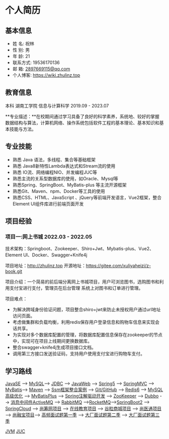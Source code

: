 # 个人简历

## 基本信息

- 姓 名: 祝林 
- 性 别: 男 
- 年 龄: 21 
- 联系方式: 19536170136 
- 邮 箱: 2897669115@qq.com 
- 个人博客: https://wiki.zhulinz.top

## 教育信息

本科	湖南工学院 	信息与计算科学 	2019.09 - 2023.07

**专业描述：**在校期间通过学习具备了良好的科学素养，系统地、较好的掌握数据结构与算法，计算机网络、操作系统包括软件工程的基本理论、基本知识和基本技能与方法。

## 专业技能

- 熟悉 Java 语法，多线程、集合等基础框架 
- 熟悉 Java8新特性Lambda表达式和Stream流的使用 
- 熟悉 IO流、网络编程NIO、并发编程JUC等 
- 熟悉主流的关系型数据库的使用，如Oracle、Mysql等 
- 熟悉Spring、SpringBoot、MyBatis-plus 等主流开源框架 
- 熟悉Git、Maven、npm、Docker等工具的使用 
- 熟悉CSS、HTML、JavaScript 、jQuery等前端开发语言，Vue2框架，整合Element UI组件库进行前端页面开发

## 项目经验 

### 项目一:网上书城 					2022.03 - 2022.05

技术架构：Springboot、Zookeeper、Shiro+Jwt、Mybatis-plus、Vue2、Element UI、Docker、Swagger+Knife4j 

项目地址：http://zhulinz.top 		开源地址：https://gitee.com/xuliyaheizi/z-book.git 

项目介绍：一个简易的前后端分离网上书城项目，用户可浏览图书，选购图书和利用支付宝进行支付，管理员在后台管理 系统上对图书和订单进行管理。 

项目难点： 

- 为解决跨域身份验证问题，项目整合shiro+jwt来防止未授权用户通过url地址访问页面。 
- 考虑做集群和负载均衡，利用redis保存用户登录信息和购物车信息来实现会话共享。 
- 为实现对多个数据库配置的管理，将数据库配置信息保存在zookeeper的节点中，实现可在项目上线期间更换数据库。 
- 整合swagger+knife4j生成项目接口文档。 
- 调用第三方接口发送验证码，支持用户使用支付宝进行购物车支付。

## 学习路线

[JavaSE](https://www.bilibili.com/video/BV1Kb411W75N) --> [MySQL](https://www.bilibili.com/video/BV1iq4y1u7vj)--> [JDBC](https://www.bilibili.com/video/BV1eJ411c7rf) --> [JavaWeb](https://www.bilibili.com/video/BV1Y7411K7zz) --> [Spring5](https://www.bilibili.com/video/BV1Vf4y127N5) --> [SpringMVC](https://www.bilibili.com/video/BV1Ry4y1574R) --> [MyBatis](https://www.bilibili.com/video/BV1VP4y1c7j7)--> [Maven](https://www.bilibili.com/video/BV1TW411g7hP) --> [Ssm框架整合案例](https://www.bilibili.com/video/BV17W411g7zP) --> [Git/GitHub](Git/GitHub) --> [Redis6](https://www.bilibili.com/video/BV1Rv41177Af) --> [MySQL高级优化](https://www.bilibili.com/video/BV1KW411u7vy) --> [MyBatisPlus](https://www.bilibili.com/video/BV1Ds411E76Y) --> [Spring注解驱动开发](https://www.bilibili.com/video/BV1gW411W7wy) -->  [ZooKeeper](https://www.bilibili.com/video/BV1PW411r7iP) --> [Dubbo](https://www.bilibili.com/video/BV1ns411c7jV) --> [消息中间件ActiveMQ](https://www.bilibili.com/video/BV164411G7aB) --> [RabbitMQ](https://www.bilibili.com/video/BV1cb4y1o7zz) -->[RocketMQ](https://www.bilibili.com/video/BV1cf4y157sz)-->[SpringBoot2](https://www.bilibili.com/video/BV19K4y1L7MT) -->  [SpringCloud](https://www.bilibili.com/video/BV18E411x7eT) --> [尚筹网项目](https://www.bilibili.com/video/BV1bE411T7oZ) --> [在线教育项目](https://www.bilibili.com/video/BV1dQ4y1A75e) --> [谷粒商城项目](https://www.bilibili.com/video/BV1np4y1C7Yf) --> [尚医通项目](https://www.bilibili.com/video/BV1V5411K7rT) --> [尚融宝项目](https://www.bilibili.com/video/BV1VV411n7nR)--> [高频面试题第一季](https://www.bilibili.com/video/BV1Eb411P7bP) --> [大厂面试题第二季](https://www.bilibili.com/video/BV18b411M7xz) --> [大厂面试题第三季](https://www.bilibili.com/video/BV1Hy4y1B78T) 

[JVM](https://www.bilibili.com/video/BV1PJ411n7xZ)		[JUC](https://www.bilibili.com/video/BV1Kw411Z7dF)